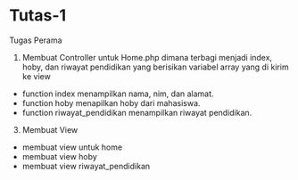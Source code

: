 # Tutas-1
Tugas Perama
1. Membuat Controller untuk Home.php dimana terbagi menjadi index, hoby, dan riwayat pendidikan yang berisikan variabel array yang di kirim ke view
  - function index menampilkan nama, nim, dan alamat.
  - function hoby menapilkan hoby dari mahasiswa.
  - function riwayat_pendidikan menampilkan riwayat pendidikan.
3. Membuat View
  - membuat view untuk home
  - membuat view hoby
  - membuat view riwayat_pendidikan
